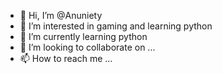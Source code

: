 - 👋 Hi, I’m @Anuniety
- 👀 I’m interested in gaming and learning python
- 🌱 I’m currently learning python
- 💞️ I’m looking to collaborate on ...
- 📫 How to reach me ...

<!---
Anuniety/Anuniety is a ✨ special ✨ repository because its `README.md` (this file) appears on your GitHub profile.
You can click the Preview link to take a look at your changes.
--->
